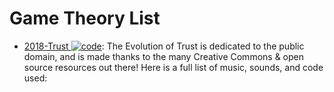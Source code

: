 # Game Theory List

- [2018-Trust ![code](https://shorturl.at/dlxyK)](https://github.com/ncase/trust): The Evolution of Trust is dedicated to the public domain, and is made thanks to the many Creative Commons & open source resources out there! Here is a full list of music, sounds, and code used:
